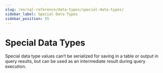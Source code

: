 ```yaml
---
slug: /en/sql-reference/data-types/special-data-types/
sidebar_label: Special Data Types
sidebar_position: 55
---
```


# Special Data Types

Special data type values can’t be serialized for saving in a table or output in query results, but can be used as an intermediate result during query execution.
